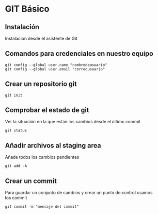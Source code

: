 # GIT Básico

## Instalación

Instalación desde el asistente de Git

## Comandos para credenciales en nuestro equipo

``` 
git config --global user.name "nombredeusuario"
git config --global user.email "correousuario"
```

## Crear un repositorio git

```
git init
```

## Comprobar el estado de git

Ver la situación en la que están los cambios desde el último commit

```
git status
```
## Añadir archivos al staging area

Añade todos los cambios pendientes

```
git add -A
```

## Crear un commit

Para guardar un conjunto de cambios y crear un punto de control usamos los commit

```
git commit -m "mensaje del commit"
```

